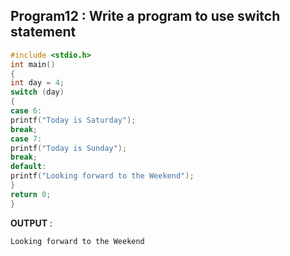 ## Program12 : Write a program to use switch statement
```c
#include <stdio.h>
int main()
{
int day = 4;
switch (day) 
{
case 6:
printf("Today is Saturday");
break;
case 7:
printf("Today is Sunday");
break;
default:
printf("Looking forward to the Weekend");
}
return 0;
}
```
**OUTPUT** :
```
Looking forward to the Weekend
```


